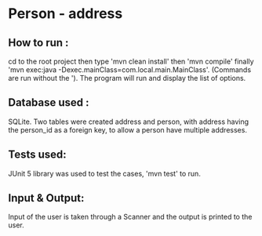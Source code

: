 # Person - address
## How to run :
cd to the root project then type 'mvn clean install' then 'mvn compile' finally 'mvn exec:java -Dexec.mainClass=com.local.main.MainClass'. (Commands are run without the ').
The program will run and display the list of options.

## Database used :
SQLite. Two tables were created address and person, with address having the person_id as a foreign key, to allow a person have multiple addresses.

## Tests used:
JUnit 5 library was used to test the cases, 'mvn test' to run.

## Input & Output:
Input of the user is taken through a Scanner and the output is printed to the user.
